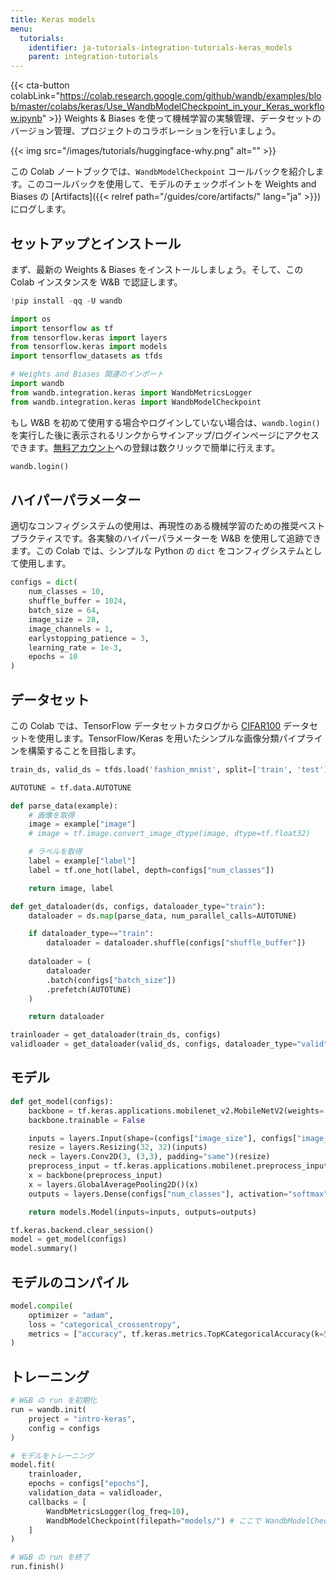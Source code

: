 ```yaml
---
title: Keras models
menu:
  tutorials:
    identifier: ja-tutorials-integration-tutorials-keras_models
    parent: integration-tutorials
---
```


{{< cta-button colabLink="https://colab.research.google.com/github/wandb/examples/blob/master/colabs/keras/Use_WandbModelCheckpoint_in_your_Keras_workflow.ipynb" >}}
Weights & Biases を使って機械学習の実験管理、データセットのバージョン管理、プロジェクトのコラボレーションを行いましょう。

{{< img src="/images/tutorials/huggingface-why.png" alt="" >}}

この Colab ノートブックでは、`WandbModelCheckpoint` コールバックを紹介します。このコールバックを使用して、モデルのチェックポイントを Weights and Biases の [Artifacts]({{< relref path="/guides/core/artifacts/" lang="ja" >}}) にログします。

## セットアップとインストール

まず、最新の Weights & Biases をインストールしましょう。そして、この Colab インスタンスを W&B で認証します。

```python
!pip install -qq -U wandb
```

```python
import os
import tensorflow as tf
from tensorflow.keras import layers
from tensorflow.keras import models
import tensorflow_datasets as tfds

# Weights and Biases 関連のインポート
import wandb
from wandb.integration.keras import WandbMetricsLogger
from wandb.integration.keras import WandbModelCheckpoint
```

もし W&B を初めて使用する場合やログインしていない場合は、`wandb.login()` を実行した後に表示されるリンクからサインアップ/ログインページにアクセスできます。[無料アカウント](https://wandb.ai/signup)への登録は数クリックで簡単に行えます。

```python
wandb.login()
```

## ハイパーパラメーター

適切なコンフィグシステムの使用は、再現性のある機械学習のための推奨ベストプラクティスです。各実験のハイパーパラメーターを W&B を使用して追跡できます。この Colab では、シンプルな Python の `dict` をコンフィグシステムとして使用します。

```python
configs = dict(
    num_classes = 10,
    shuffle_buffer = 1024,
    batch_size = 64,
    image_size = 28,
    image_channels = 1,
    earlystopping_patience = 3,
    learning_rate = 1e-3,
    epochs = 10
)
```

## データセット

この Colab では、TensorFlow データセットカタログから [CIFAR100](https://www.tensorflow.org/datasets/catalog/cifar100) データセットを使用します。TensorFlow/Keras を用いたシンプルな画像分類パイプラインを構築することを目指します。

```python
train_ds, valid_ds = tfds.load('fashion_mnist', split=['train', 'test'])
```

```python
AUTOTUNE = tf.data.AUTOTUNE

def parse_data(example):
    # 画像を取得
    image = example["image"]
    # image = tf.image.convert_image_dtype(image, dtype=tf.float32)

    # ラベルを取得
    label = example["label"]
    label = tf.one_hot(label, depth=configs["num_classes"])

    return image, label

def get_dataloader(ds, configs, dataloader_type="train"):
    dataloader = ds.map(parse_data, num_parallel_calls=AUTOTUNE)

    if dataloader_type=="train":
        dataloader = dataloader.shuffle(configs["shuffle_buffer"])
      
    dataloader = (
        dataloader
        .batch(configs["batch_size"])
        .prefetch(AUTOTUNE)
    )

    return dataloader
```

```python
trainloader = get_dataloader(train_ds, configs)
validloader = get_dataloader(valid_ds, configs, dataloader_type="valid")
```

## モデル

```python
def get_model(configs):
    backbone = tf.keras.applications.mobilenet_v2.MobileNetV2(weights='imagenet', include_top=False)
    backbone.trainable = False

    inputs = layers.Input(shape=(configs["image_size"], configs["image_size"], configs["image_channels"]))
    resize = layers.Resizing(32, 32)(inputs)
    neck = layers.Conv2D(3, (3,3), padding="same")(resize)
    preprocess_input = tf.keras.applications.mobilenet.preprocess_input(neck)
    x = backbone(preprocess_input)
    x = layers.GlobalAveragePooling2D()(x)
    outputs = layers.Dense(configs["num_classes"], activation="softmax")(x)

    return models.Model(inputs=inputs, outputs=outputs)
```

```python
tf.keras.backend.clear_session()
model = get_model(configs)
model.summary()
```

## モデルのコンパイル

```python
model.compile(
    optimizer = "adam",
    loss = "categorical_crossentropy",
    metrics = ["accuracy", tf.keras.metrics.TopKCategoricalAccuracy(k=5, name='top@5_accuracy')]
)
```

## トレーニング

```python
# W&B の run を初期化
run = wandb.init(
    project = "intro-keras",
    config = configs
)

# モデルをトレーニング
model.fit(
    trainloader,
    epochs = configs["epochs"],
    validation_data = validloader,
    callbacks = [
        WandbMetricsLogger(log_freq=10),
        WandbModelCheckpoint(filepath="models/") # ここで WandbModelCheckpoint を使用していることに注目
    ]
)

# W&B の run を終了
run.finish()
```